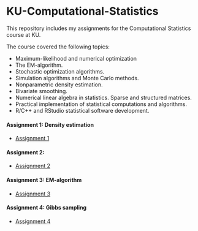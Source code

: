 # KU-Computational-Statistics
This repository includes my assignments for the Computational Statistics course at KU.

The course covered the following topics:

- Maximum-likelihood and numerical optimization
- The EM-algorithm.
- Stochastic optimization algorithms.
- Simulation algorithms and Monte Carlo methods.
- Nonparametric density estimation.
- Bivariate smoothing.
- Numerical linear algebra in statistics. Sparse and structured matrices.
- Practical implementation of statistical computations and algorithms.
- R/C++ and RStudio statistical software development.

#### Assignment 1: Density estimation

- [Assignment 1](https://github.com/polospeter/KU-Computational-Statistics-course/tree/main/Assignment%201)

#### Assignment 2:

- [Assignment 2]()

#### Assignment 3: EM-algorithm

- [Assignment 3]()

#### Assignment 4: Gibbs sampling

- [Assignment 4]()
